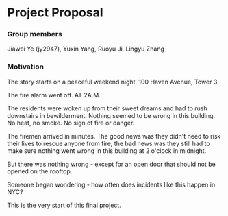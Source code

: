 Project Proposal
================

### Group members

Jiawei Ye (jy2947), Yuxin Yang, Ruoyu Ji, Lingyu Zhang

### Motivation

The story starts on a peaceful weekend night, 100 Haven Avenue, Tower 3.

The fire alarm went off. AT 2A.M.

The residents were woken up from their sweet dreams and had to rush downstairs in bewilderment. Nothing seemed to be wrong in this building. No heat, no smoke. No sign of fire or danger.

The firemen arrived in minutes. The good news was they didn't need to risk their lives to rescue anyone from fire, the bad news was they still had to make sure nothing went wrong in this building at 2 o'clock in midnight.

But there was nothing wrong - except for an open door that should not be opened on the rooftop.

Someone began wondering - how often does incidents like this happen in NYC?

This is the very start of this final project.
